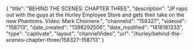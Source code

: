 {
    "title": "BEHIND THE SCENES: CHAPTER THREE",
    "description": "JP raps out with the guys at the Hurley Employee Store and gets their take on the new Phantoms. Video: Mark Choiniere.",
    "channelid": "158327",
    "videoid": "158713",
    "date_created": "1398292506",
    "date_modified": "1418181333",
    "type": "captivate",
    "layout": "channelVideo",
    "url": "\/hurley\/behind-the-scenes-chapter-three\/158327-158713"
}